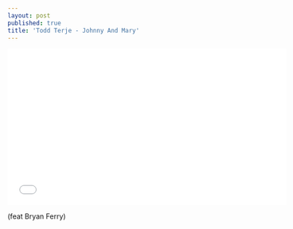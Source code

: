 ```yaml
---
layout: post
published: true
title: 'Todd Terje - Johnny And Mary'
---
```


<iframe width="560" height="315" src="//www.youtube.com/embed/ibuSxgL83dE" frameborder="0"> </iframe>

 (feat Bryan Ferry)